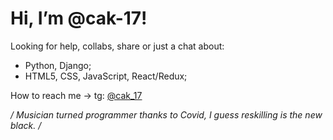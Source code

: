 # Hi, I’m @cak-17! 

  Looking for help, collabs, share or just a chat about:
  - Python, Django; 
  - HTML5, CSS, JavaScript, React/Redux; 

  How to reach me -> tg: [@cak_17](https://t.me/cak_17)

  <em>/ Musician turned programmer thanks to Covid,
    I guess reskilling is the new black. /</em>
    

<!---
cak-17/cak-17 is a ✨ special ✨ repository because its `README.md` (this file) appears on your GitHub profile.
You can click the Preview link to take a look at your changes.
--->
